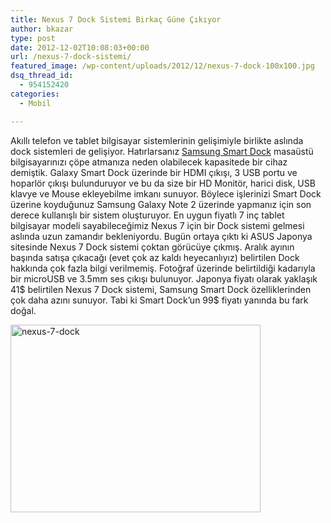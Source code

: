 ```yaml
---
title: Nexus 7 Dock Sistemi Birkaç Güne Çıkıyor
author: bkazar
type: post
date: 2012-12-02T10:08:03+00:00
url: /nexus-7-dock-sistemi/
featured_image: /wp-content/uploads/2012/12/nexus-7-dock-100x100.jpg
dsq_thread_id:
  - 954152420
categories:
  - Mobil

---
```

Akıllı telefon ve tablet bilgisayar sistemlerinin gelişimiyle birlikte aslında dock sistemleri de gelişiyor. Hatırlarsanız [Samsung Smart Dock][1] masaüstü bilgisayarınızı çöpe atmanıza neden olabilecek kapasitede bir cihaz demiştik. Galaxy Smart Dock üzerinde bir HDMI çıkışı, 3 USB portu ve hoparlör çıkışı bulunduruyor ve bu da size bir HD Monitör, harici disk, USB klavye ve Mouse ekleyebilme imkanı sunuyor. Böylece işlerinizi Smart Dock üzerine koyduğunuz Samsung Galaxy Note 2 üzerinde yapmanız için son derece kullanışlı bir sistem oluşturuyor. En uygun fiyatlı 7 inç tablet bilgisayar modeli sayabileceğimiz Nexus 7 için bir Dock sistemi gelmesi aslında uzun zamandır bekleniyordu. Bugün ortaya çıktı ki ASUS Japonya sitesinde Nexus 7 Dock sistemi çoktan görücüye çıkmış. Aralık ayının başında satışa çıkacağı (evet çok az kaldı heyecanlıyız) belirtilen Dock hakkında çok fazla bilgi verilmemiş. Fotoğraf üzerinde belirtildiği kadarıyla bir microUSB ve 3.5mm ses çıkışı bulunuyor. Japonya fiyatı olarak yaklaşık 41$ belirtilen Nexus 7 Dock sistemi, Samsung Smart Dock özelliklerinden çok daha azını sunuyor. Tabi ki Smart Dock’un 99$ fiyatı yanında bu fark doğal.

<img class="aligncenter size-large wp-image-9548" title="nexus-7-dock" src="https://www.murekkep.org/wp-content/uploads/2012/12/nexus-7-dock-400x300.jpg" alt="nexus-7-dock" width="400" height="300" srcset="https://www.murekkep.org/wp-content/uploads/2012/12/nexus-7-dock-400x300.jpg 400w, https://www.murekkep.org/wp-content/uploads/2012/12/nexus-7-dock-50x37.jpg 50w, https://www.murekkep.org/wp-content/uploads/2012/12/nexus-7-dock-125x93.jpg 125w, https://www.murekkep.org/wp-content/uploads/2012/12/nexus-7-dock-266x200.jpg 266w, https://www.murekkep.org/wp-content/uploads/2012/12/nexus-7-dock-406x305.jpg 406w, https://www.murekkep.org/wp-content/uploads/2012/12/nexus-7-dock.jpg 800w" sizes="(max-width: 400px) 100vw, 400px" />

 [1]: https://www.murekkep.org/samsung-smart-dock-ile-akilli-telefonunuzu-pcye-donusturun-8962